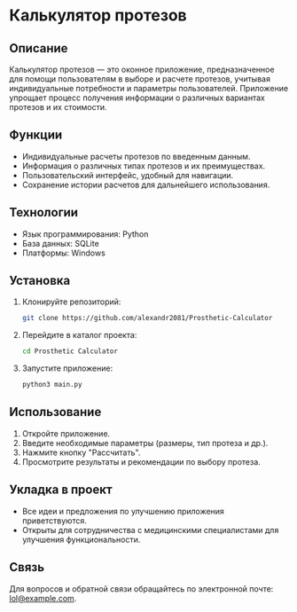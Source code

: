# Калькулятор протезов

## Описание
Калькулятор протезов — это оконное приложение, предназначенное для помощи пользователям в выборе и расчете протезов, учитывая индивидуальные потребности и параметры пользователей. Приложение упрощает процесс получения информации о различных вариантах протезов и их стоимости.

## Функции
- Индивидуальные расчеты протезов по введенным данным. 
- Информация о различных типах протезов и их преимуществах.
- Пользовательский интерфейс, удобный для навигации.
- Сохранение истории расчетов для дальнейшего использования.

## Технологии
- Язык программирования: Python
- База данных: SQLite
- Платформы: Windows

## Установка
1. Клонируйте репозиторий:
   ```bash
   git clone https://github.com/alexandr2081/Prosthetic-Calculator
   ```

2. Перейдите в каталог проекта:
   ```bash
   cd Prosthetic Calculator
   ```

4. Запустите приложение:
   ```bash
   python3 main.py
   ```

## Использование
1. Откройте приложение.
2. Введите необходимые параметры (размеры, тип протеза и др.).
3. Нажмите кнопку "Рассчитать".
4. Просмотрите результаты и рекомендации по выбору протеза.

## Укладка в проект
- Все идеи и предложения по улучшению приложения приветствуются.
- Открыты для сотрудничества с медицинскими специалистами для улучшения функциональности. 

## Связь
Для вопросов и обратной связи обращайтесь по электронной почте: lol@example.com.
